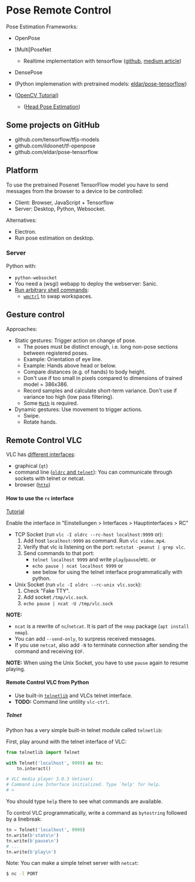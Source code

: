 # Pose Remote Control

Pose Estimation Frameworks:

- OpenPose
- [Multi]PoseNet
  - Realtime implementation with tensorflow ([github](https://github.com/tensorflow/tfjs-models/tree/master/posenet), [medium article](https://medium.com/tensorflow/real-time-human-pose-estimation-in-the-browser-with-tensorflow-js-7dd0bc881cd5))
- DensePose

- (Python implemenation with pretrained models: [eldar/pose-tensorflow](https://github.com/eldar/pose-tensorflow))
- ([OpenCV Tutorial](https://www.learnopencv.com/deep-learning-based-human-pose-estimation-using-opencv-cpp-python/))
  - ([Head Pose Estimation](https://www.learnopencv.com/head-pose-estimation-using-opencv-and-dlib/))

## Some projects on GitHub

- github.com/tensorflow/tfjs-models
- github.com/ildoonet/tf-openpose
- github.com/eldar/pose-tensorflow

## Platform

To use the pretrained Posenet TensorFlow model you have to send messages from the browser to a device to be controlled:

- Client: Browser, JavaScript + Tensorflow
- Server: Desktop, Python, Websocket.

Alternatives:

- Electron.
- Run pose estimation on desktop.

### Server

Python with:

- `python-websocket`
- You need a (wsgi) webapp to deploy the webserver: Sanic.
- [Run arbitrary shell commands](https://docs.python.org/3/library/subprocess.html#subprocess.run):
  - [`wmctrl`](https://linux.die.net/man/1/wmctrl) to swap workspaces.

## Gesture control

Approaches:

- Static gestures: Trigger action on change of pose.
  - The poses must be distinct enough, i.e. long non-pose sections between registered poses.
  - Example: Orientation of eye line.
  - Example: Hands above head or below.
  - Compare distances (e.g. of hands) to body height.
  - Don't use if too small in pixels compared to dimensions of trained model = 386x386.
  - Record samples and calculate short-term variance. Don't use if variance too high (low pass filtering).
  - Some [`Math`](https://developer.mozilla.org/de/docs/Web/JavaScript/Reference/Global_Objects/Math/atan2) is required.
- Dynamic gestures: Use movement to trigger actions.
  - Swipe.
  - Rotate hands.

## Remote Control VLC

VLC has [different interfaces](https://wiki.videolan.org/Interfaces):

- graphical (`qt`)
- command line ([`oldrc` and `telnet`](https://wiki.videolan.org/Console/)): You can communicate through sockets with telnet or netcat.
- browser ([`http`](https://wiki.videolan.org/Web_Interface/))

#### How to use the `rc` interface

[Tutorial](https://n0tablog.wordpress.com/2009/02/09/controlling-vlc-via-rc-remote-control-interface-using-a-unix-domain-socket-and-no-programming/)

Enable the interface in "Einstellungen > Interfaces > Hauptinterfaces > RC"

- TCP Socket (run `vlc -I oldrc --rc-host localhost:9999` or):
  1. Add host `localhost:9999` as command. Run `vlc video.mp4`.
  2. Verify that vlc is listening on the port: `netstat -peanut | grep vlc`.
  3. Send commands to that port:
     - `telnet localhost 9999` and write `play`/`pause`/etc. or
     - `echo pause | ncat localhost 9999` or
     - see below for using the telnet interface programmatically with python.
- Unix Socket (run `vlc -I oldrc --rc-unix vlc.sock`):
  1. Check "Fake TTY".
  2. Add socket `/tmp/vlc.sock`.
  3. `echo pause | ncat -U /tmp/vlc.sock`

**NOTE:**

- `ncat` is a rewrite of `nc`/`netcat`. It is part of the `nmap` package (`apt install nmap`).
- You can add `--send-only`, to surpress received messages.
- If you use `netcat`, also add `-N` to terminate connection after sending the command and receiving `EOF`.

**NOTE:** When using the Unix Socket, you have to use `pause` again to resume playing.

#### Remote Control VLC from Python

- Use built-in [`telnetlib`](https://docs.python.org/3/library/telnetlib.html) and VLCs telnet interface.
- **TODO:** Command line untility `vlc-ctrl`.

##### Telnet

Python has a very simple built-in telnet module called `telnetlib`:

First, play around with the telnet interface of VLC:

```python
from telnetlib import Telnet

with Telnet('localhost', 9999) as tn:
    tn.interact()

# VLC media player 3.0.3 Vetinari
# Command Line Interface initialized. Type `help' for help.
# >
```

You should type `help` there to see what commands are available.

To control VLC programmatically, write a command as `bytestring` followed by a linebreak:

```python
tn = Telnet('localhost', 9999)
tn.write(b'stats\n')
tn.write(b'pause\n')
# ...
tn.write(b'play\n')
```

Note: You can make a simple telnet server with `netcat`:

```bash
$ nc -l PORT
```
